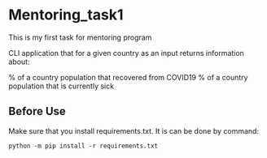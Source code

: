 # Mentoring_task1

This is my first task for mentoring program

CLI application that for a given country as an input returns information about:

% of a country population that recovered from COVID19
% of a country population that is currently sick

## Before Use
Make sure that you install requirements.txt. It is can be done by command:
```
python -m pip install -r requirements.txt
```

